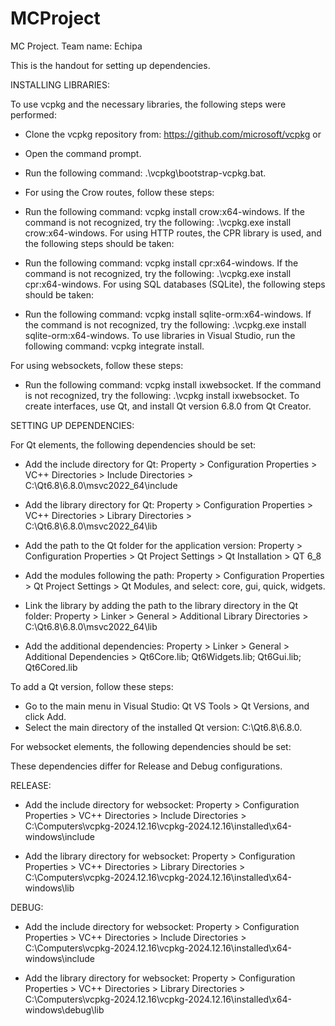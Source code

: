 # MCProject

MC Project. Team name: Echipa

This is the handout for setting up dependencies.

INSTALLING LIBRARIES:

To use vcpkg and the necessary libraries, the following steps were performed:

- Clone the vcpkg repository from: https://github.com/microsoft/vcpkg or
- Open the command prompt.
- Run the following command: .\vcpkg\bootstrap-vcpkg.bat.
- For using the Crow routes, follow these steps:

- Run the following command: vcpkg install crow:x64-windows.
  If the command is not recognized, try the following: .\vcpkg.exe install crow:x64-windows.
  For using HTTP routes, the CPR library is used, and the following steps should be taken:

- Run the following command: vcpkg install cpr:x64-windows.
  If the command is not recognized, try the following: .\vcpkg.exe install cpr:x64-windows.
  For using SQL databases (SQLite), the following steps should be taken:

- Run the following command: vcpkg install sqlite-orm:x64-windows.
  If the command is not recognized, try the following: .\vcpkg.exe install sqlite-orm:x64-windows.
  To use libraries in Visual Studio, run the following command: vcpkg integrate install.

For using websockets, follow these steps:

- Run the following command: vcpkg install ixwebsocket.
  If the command is not recognized, try the following: .\vcpkg install ixwebsocket.
  To create interfaces, use Qt, and install Qt version 6.8.0 from Qt Creator.

SETTING UP DEPENDENCIES:

For Qt elements, the following dependencies should be set:

- Add the include directory for Qt:
  Property > Configuration Properties > VC++ Directories > Include Directories > C:\Qt6.8\6.8.0\msvc2022_64\include

- Add the library directory for Qt:
  Property > Configuration Properties > VC++ Directories > Library Directories > C:\Qt6.8\6.8.0\msvc2022_64\lib

- Add the path to the Qt folder for the application version:
  Property > Configuration Properties > Qt Project Settings > Qt Installation > QT 6_8

- Add the modules following the path:
  Property > Configuration Properties > Qt Project Settings > Qt Modules, and select: core, gui, quick, widgets.

- Link the library by adding the path to the library directory in the Qt folder:
  Property > Linker > General > Additional Library Directories > C:\Qt6.8\6.8.0\msvc2022_64\lib

- Add the additional dependencies:
  Property > Linker > General > Additional Dependencies > Qt6Core.lib; Qt6Widgets.lib; Qt6Gui.lib; Qt6Cored.lib

To add a Qt version, follow these steps:

- Go to the main menu in Visual Studio: Qt VS Tools > Qt Versions, and click Add.
- Select the main directory of the installed Qt version: C:\Qt6.8\6.8.0.

For websocket elements, the following dependencies should be set:

These dependencies differ for Release and Debug configurations.

RELEASE:

- Add the include directory for websocket: Property > Configuration Properties > VC++ Directories > Include Directories > C:\Computers\vcpkg-2024.12.16\vcpkg-2024.12.16\installed\x64-windows\include

- Add the library directory for websocket: Property > Configuration Properties > VC++ Directories > Library Directories > C:\Computers\vcpkg-2024.12.16\vcpkg-2024.12.16\installed\x64-windows\lib

DEBUG:

- Add the include directory for websocket: Property > Configuration Properties > VC++ Directories > Include Directories > C:\Computers\vcpkg-2024.12.16\vcpkg-2024.12.16\installed\x64-windows\include

- Add the library directory for websocket: Property > Configuration Properties > VC++ Directories > Library Directories > C:\Computers\vcpkg-2024.12.16\vcpkg-2024.12.16\installed\x64-windows\debug\lib
